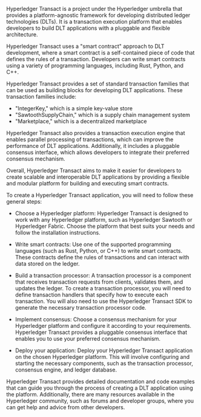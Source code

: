 
Hyperledger Transact is a project under the Hyperledger umbrella that provides a platform-agnostic framework for developing distributed ledger technologies (DLTs). It is a transaction execution platform that enables developers to build DLT applications with a pluggable and flexible architecture.

Hyperledger Transact uses a "smart contract" approach to DLT development, where a smart contract is a self-contained piece of code that defines the rules of a transaction. Developers can write smart contracts using a variety of programming languages, including Rust, Python, and C++.

Hyperledger Transact provides a set of standard transaction families that can be used as building blocks for developing DLT applications. These transaction families include:

- "IntegerKey," which is a simple key-value store
- "SawtoothSupplyChain," which is a supply chain management system
- "Marketplace," which is a decentralized marketplace

Hyperledger Transact also provides a transaction execution engine that enables parallel processing of transactions, which can improve the performance of DLT applications. Additionally, it includes a pluggable consensus interface, which allows developers to integrate their preferred consensus mechanism.

Overall, Hyperledger Transact aims to make it easier for developers to create scalable and interoperable DLT applications by providing a flexible and modular platform for building and executing smart contracts.



To create a Hyperledger Transact application, you will need to follow these general steps:

- Choose a Hyperledger platform: Hyperledger Transact is designed to work with any Hyperledger platform, such as Hyperledger Sawtooth or Hyperledger Fabric. Choose the platform that best suits your needs and follow the installation instructions.

- Write smart contracts: Use one of the supported programming languages (such as Rust, Python, or C++) to write smart contracts. These contracts define the rules of transactions and can interact with data stored on the ledger.

- Build a transaction processor: A transaction processor is a component that receives transaction requests from clients, validates them, and updates the ledger. To create a transaction processor, you will need to define transaction handlers that specify how to execute each transaction. You will also need to use the Hyperledger Transact SDK to generate the necessary transaction processor code.

- Implement consensus: Choose a consensus mechanism for your Hyperledger platform and configure it according to your requirements. Hyperledger Transact provides a pluggable consensus interface that enables you to use your preferred consensus mechanism.

- Deploy your application: Deploy your Hyperledger Transact application on the chosen Hyperledger platform. This will involve configuring and starting the necessary components, such as the transaction processor, consensus engine, and ledger database.

Hyperledger Transact provides detailed documentation and code examples that can guide you through the process of creating a DLT application using the platform. Additionally, there are many resources available in the Hyperledger community, such as forums and developer groups, where you can get help and advice from other developers.
